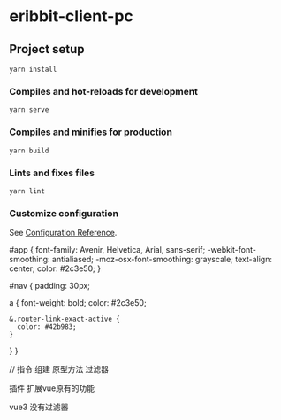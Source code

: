 <!--
 * @Description: 
 * @Author: cy2020
 * @Date: 2022-02-19 14:30:22
 * @LastEditTime: 2022-02-21 14:31:10
-->
# eribbit-client-pc

## Project setup
```
yarn install
```

### Compiles and hot-reloads for development
```
yarn serve
```

### Compiles and minifies for production
```
yarn build
```

### Lints and fixes files
```
yarn lint
```

### Customize configuration
See [Configuration Reference](https://cli.vuejs.org/config/).

#app {
  font-family: Avenir, Helvetica, Arial, sans-serif;
  -webkit-font-smoothing: antialiased;
  -moz-osx-font-smoothing: grayscale;
  text-align: center;
  color: #2c3e50;
}

#nav {
  padding: 30px;

  a {
    font-weight: bold;
    color: #2c3e50;

    &.router-link-exact-active {
      color: #42b983;
    }
  }
}

// 指令 组建  原型方法  过滤器
 
插件  扩展vue原有的功能

vue3  没有过滤器